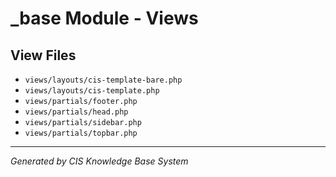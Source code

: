 # _base Module - Views

## View Files
- `views/layouts/cis-template-bare.php`
- `views/layouts/cis-template.php`
- `views/partials/footer.php`
- `views/partials/head.php`
- `views/partials/sidebar.php`
- `views/partials/topbar.php`

---
*Generated by CIS Knowledge Base System*